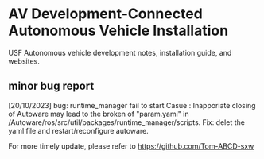 # AV Development-Connected Autonomous Vehicle Installation  
USF Autonomous vehicle development notes, installation guide, and websites.
## minor bug report
[20/10/2023] bug: runtime_manager fail to start
Casue : Inapporiate closing of Autoware may lead to the broken of "param.yaml" in  /Autoware/ros/src/util/packages/runtime_manager/scripts.
Fix: delet the yaml file and restart/reconfigure autoware. 





For more timely update, please refer to https://github.com/Tom-ABCD-sxw
